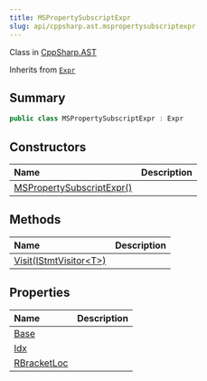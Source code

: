```yaml
---
title: MSPropertySubscriptExpr
slug: api/cppsharp.ast.mspropertysubscriptexpr
---
```

Class in [CppSharp.AST](/api/cppsharp/ast)

Inherits from [`Expr`](/api/cppsharp/ast/expr)

## Summary



```csharp
public class MSPropertySubscriptExpr : Expr
```

## Constructors

|Name|Description|
|:---|:---|
|[MSPropertySubscriptExpr\(\)](/api/cppsharp/ast/mspropertysubscriptexpr//ctor)||

## Methods

|Name|Description|
|:---|:---|
|[Visit\(IStmtVisitor\<T\>\)](/api/cppsharp/ast/mspropertysubscriptexpr/visit)||

## Properties

|Name|Description|
|:---|:---|
|[Base](/api/cppsharp/ast/mspropertysubscriptexpr/base)||
|[Idx](/api/cppsharp/ast/mspropertysubscriptexpr/idx)||
|[RBracketLoc](/api/cppsharp/ast/mspropertysubscriptexpr/rbracketloc)||

